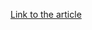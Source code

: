 [Link to the article](https://silentpush.com/blog/infra-tagging-a-new-tool-in-cyber-threat-intelligence)
